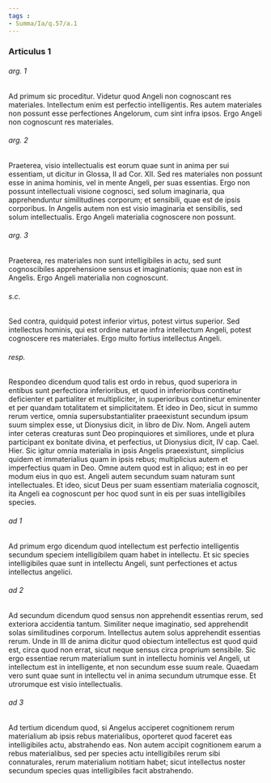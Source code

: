 ```yaml
---
tags : 
- Summa/Ia/q.57/a.1
---
```


### Articulus 1

###### arg. 1
Ad primum sic proceditur. Videtur quod Angeli non cognoscant res materiales. Intellectum enim est perfectio intelligentis. Res autem materiales non possunt esse perfectiones Angelorum, cum sint infra ipsos. Ergo Angeli non cognoscunt res materiales.

###### arg. 2
Praeterea, visio intellectualis est eorum quae sunt in anima per sui essentiam, ut dicitur in Glossa, II ad Cor. XII. Sed res materiales non possunt esse in anima hominis, vel in mente Angeli, per suas essentias. Ergo non possunt intellectuali visione cognosci, sed solum imaginaria, qua apprehenduntur similitudines corporum; et sensibili, quae est de ipsis corporibus. In Angelis autem non est visio imaginaria et sensibilis, sed solum intellectualis. Ergo Angeli materialia cognoscere non possunt.

###### arg. 3
Praeterea, res materiales non sunt intelligibiles in actu, sed sunt cognoscibiles apprehensione sensus et imaginationis; quae non est in Angelis. Ergo Angeli materialia non cognoscunt.

###### s.c.
Sed contra, quidquid potest inferior virtus, potest virtus superior. Sed intellectus hominis, qui est ordine naturae infra intellectum Angeli, potest cognoscere res materiales. Ergo multo fortius intellectus Angeli.

###### resp.
Respondeo dicendum quod talis est ordo in rebus, quod superiora in entibus sunt perfectiora inferioribus, et quod in inferioribus continetur deficienter et partialiter et multipliciter, in superioribus continetur eminenter et per quandam totalitatem et simplicitatem. Et ideo in Deo, sicut in summo rerum vertice, omnia supersubstantialiter praeexistunt secundum ipsum suum simplex esse, ut Dionysius dicit, in libro de Div. Nom. Angeli autem inter ceteras creaturas sunt Deo propinquiores et similiores, unde et plura participant ex bonitate divina, et perfectius, ut Dionysius dicit, IV cap. Cael. Hier. Sic igitur omnia materialia in ipsis Angelis praeexistunt, simplicius quidem et immaterialius quam in ipsis rebus; multiplicius autem et imperfectius quam in Deo. Omne autem quod est in aliquo; est in eo per modum eius in quo est. Angeli autem secundum suam naturam sunt intellectuales. Et ideo, sicut Deus per suam essentiam materialia cognoscit, ita Angeli ea cognoscunt per hoc quod sunt in eis per suas intelligibiles species.

###### ad 1
Ad primum ergo dicendum quod intellectum est perfectio intelligentis secundum speciem intelligibilem quam habet in intellectu. Et sic species intelligibiles quae sunt in intellectu Angeli, sunt perfectiones et actus intellectus angelici.

###### ad 2
Ad secundum dicendum quod sensus non apprehendit essentias rerum, sed exteriora accidentia tantum. Similiter neque imaginatio, sed apprehendit solas similitudines corporum. Intellectus autem solus apprehendit essentias rerum. Unde in III de anima dicitur quod obiectum intellectus est quod quid est, circa quod non errat, sicut neque sensus circa proprium sensibile. Sic ergo essentiae rerum materialium sunt in intellectu hominis vel Angeli, ut intellectum est in intelligente, et non secundum esse suum reale. Quaedam vero sunt quae sunt in intellectu vel in anima secundum utrumque esse. Et utrorumque est visio intellectualis.

###### ad 3
Ad tertium dicendum quod, si Angelus acciperet cognitionem rerum materialium ab ipsis rebus materialibus, oporteret quod faceret eas intelligibiles actu, abstrahendo eas. Non autem accipit cognitionem earum a rebus materialibus, sed per species actu intelligibiles rerum sibi connaturales, rerum materialium notitiam habet; sicut intellectus noster secundum species quas intelligibiles facit abstrahendo.

